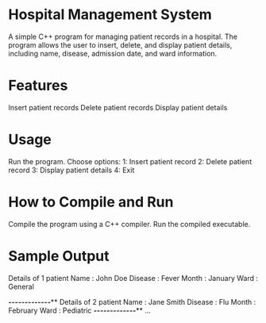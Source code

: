 # Hospital Management System
A simple C++ program for managing patient records in a hospital. The program allows the user to insert, delete, and display patient details, including name, disease, admission date, and ward information.

# Features
Insert patient records
Delete patient records
Display patient details

# Usage
Run the program.
Choose options:
1: Insert patient record
2: Delete patient record
3: Display patient details
4: Exit
# How to Compile and Run
Compile the program using a C++ compiler.
Run the compiled executable.

# Sample Output
Details of 1 patient
Name : John Doe
Disease : Fever
Month : January
Ward : General


*******-------------*********
Details of 2 patient
Name : Jane Smith
Disease : Flu
Month : February
Ward : Pediatric
*******-------------*********
...

